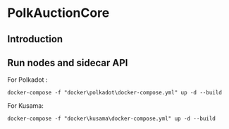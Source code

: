 # PolkAuctionCore

## Introduction

## Run nodes and sidecar API

For Polkadot :

`docker-compose -f "docker\polkadot\docker-compose.yml" up -d --build`

For Kusama:

`docker-compose -f "docker\kusama\docker-compose.yml" up -d --build`